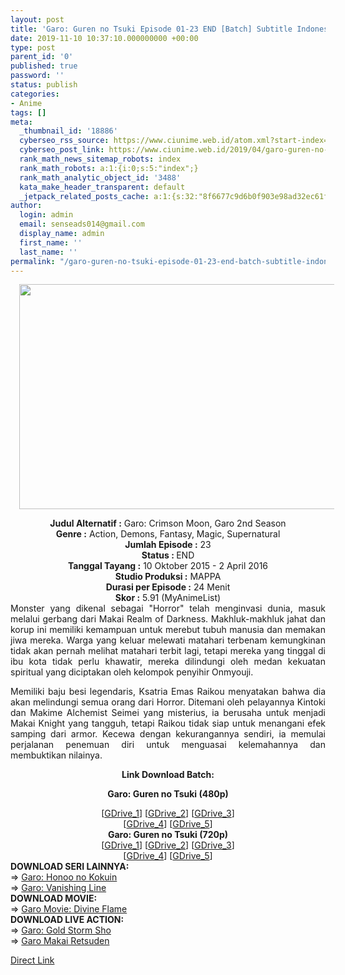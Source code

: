 ```yaml
---
layout: post
title: 'Garo: Guren no Tsuki Episode 01-23 END [Batch] Subtitle Indonesia'
date: 2019-11-10 10:37:10.000000000 +00:00
type: post
parent_id: '0'
published: true
password: ''
status: publish
categories:
- Anime
tags: []
meta:
  _thumbnail_id: '18886'
  cyberseo_rss_source: https://www.ciunime.web.id/atom.xml?start-index=2101&max-results=150
  cyberseo_post_link: https://www.ciunime.web.id/2019/04/garo-guren-no-tsuki-episode-01-23-end.html
  rank_math_news_sitemap_robots: index
  rank_math_robots: a:1:{i:0;s:5:"index";}
  rank_math_analytic_object_id: '3488'
  kata_make_header_transparent: default
  _jetpack_related_posts_cache: a:1:{s:32:"8f6677c9d6b0f903e98ad32ec61f8deb";a:2:{s:7:"expires";i:1663395526;s:7:"payload";a:0:{}}}
author:
  login: admin
  email: senseads014@gmail.com
  display_name: admin
  first_name: ''
  last_name: ''
permalink: "/garo-guren-no-tsuki-episode-01-23-end-batch-subtitle-indonesia/"
---
```

<div class="separator" style="clear: both; text-align: center;"><a href="https://4.bp.blogspot.com/-MbjuYCHldZk/XL1QylqdxDI/AAAAAAAASzQ/cOrgDhF4PSETzgLJEqNhmOMFVInfOAXcgCLcBGAs/s1600/Garo%2B-%2BGuren%2Bno%2BTsuki.jpg" imageanchor="1" style="margin-left: 1em; margin-right: 1em;"><img border="0" data-original-height="720" data-original-width="1280" height="360" src="{{ site.baseurl }}/assets/2019/11/Garo%2B-%2BGuren%2Bno%2BTsuki.jpg" width="640" /></a></div>
<p>
<div style="text-align: center;"><b>Judul</b><b><b> Alternatif</b> :</b> Garo: Crimson Moon, Garo 2nd Season</div>
<div style="text-align: center;"><b><b>Genre :</b></b> Action, Demons, Fantasy, Magic, Supernatural</div>
<div style="text-align: center;"><b>Jumlah Episode :</b> 23<br /><b>Status :&nbsp;</b>END<br /><b>Tanggal Tayang :</b> 10 Oktober 2015 - 2 April 2016<br /><b>Studio Produksi :</b> MAPPA<br /><b>Durasi per Episode :</b> 24 Menit</div>
<div style="text-align: center;"><b>Skor :</b> 5.91 (MyAnimeList)</div>
<div style="text-align: center;"></div>
<div style="text-align: justify;">Monster yang dikenal sebagai "Horror" telah menginvasi dunia, masuk melalui gerbang dari Makai Realm of Darkness. Makhluk-makhluk jahat dan korup ini memiliki kemampuan untuk merebut tubuh manusia dan memakan jiwa mereka. Warga yang keluar melewati matahari terbenam kemungkinan tidak akan pernah melihat matahari terbit lagi, tetapi mereka yang tinggal di ibu kota tidak perlu khawatir, mereka dilindungi oleh medan kekuatan spiritual yang diciptakan oleh kelompok penyihir Onmyouji.</p>
<p>Memiliki baju besi legendaris, Ksatria Emas Raikou menyatakan bahwa dia akan melindungi semua orang dari Horror. Ditemani oleh pelayannya Kintoki dan Makime Alchemist Seimei yang misterius, ia berusaha untuk menjadi Makai Knight yang tangguh, tetapi Raikou tidak siap untuk menangani efek samping dari armor. Kecewa dengan kekurangannya sendiri, ia memulai perjalanan penemuan diri untuk menguasai kelemahannya dan membuktikan nilainya.</p></div>
<div style="text-align: justify;"></div>
<div style="text-align: justify;"></div>
<div style="text-align: center;"><b>Link Download Batch:</b></div>
<div style="text-align: center;">
<div style="text-align: center;"></div>
<p><b>Garo: Guren no Tsuki (480p)</b></div>
<div style="text-align: center;">[<a href="https://drive.google.com/uc?id=1MAUA9YLUACAJZNsUUiYYT-Nc47MO-T7r" target="_blank" rel="noopener">GDrive_1</a>] [<a href="https://drive.google.com/uc?id=1TD8BokU3LHfW5tIfNexcrn6yocyZQJX9" target="_blank" rel="noopener">GDrive_2</a>] [<a href="https://drive.google.com/uc?id=1VwXGwq2piYt8ZVDCq1vPoz8p7nPGxr9p" target="_blank" rel="noopener">GDrive_3</a>]<br />[<a href="https://drive.google.com/uc?id=1_AGR8mjngvjh1N0BQKwBeUK0o7nPm6A7" target="_blank" rel="noopener">GDrive_4</a>] [<a href="https://drive.google.com/uc?id=1JyPSqg1nlJ8TUPk48G_E_95Z8AvGYUYJ" target="_blank" rel="noopener">GDrive_5</a>]</div>
<div style="text-align: center;"><b>Garo: Guren no Tsuki (720p)</b><br />[<a href="https://drive.google.com/uc?id=1vx7wHX_K268PRTkT2j1JL7x_quo2Rg5j" target="_blank" rel="noopener">GDrive_1</a>] [<a href="https://drive.google.com/uc?id=11a5aXsTf1XMFmuT6mK0SQ4QOzPqvl9pY" target="_blank" rel="noopener">GDrive_2</a>] [<a href="https://drive.google.com/uc?id=1FMfIP__s0kn9kzROkFk-e2hZIwGxByyr" target="_blank" rel="noopener">GDrive_3</a>]<br />[<a href="https://drive.google.com/uc?id=1gGgxjHfEPkrmz1oe13QqqoOznOsV33oP" target="_blank" rel="noopener">GDrive_4</a>] [<a href="https://drive.google.com/uc?id=1717a8u8xdfTFjqM3FYXtcbaDiJnVvKsz" target="_blank" rel="noopener">GDrive_5</a>]
<div style="text-align: left;"></div>
<div style="text-align: left;"></div>
<div style="text-align: left;"><b>DOWNLOAD SERI LAINNYA:</b></div>
<div style="text-align: left;"></div>
<div style="text-align: left;">=&gt;&nbsp;<a href="https://www.ciunime.web.id/2019/04/garo-honoo-no-kokuin-episode-01-24-end.html" target="_blank" rel="noopener">Garo: Honoo no Kokuin</a></div>
<div style="text-align: left;">=&gt;&nbsp;<a href="https://www.ciunime.web.id/2019/04/garo-vanishing-line-episode-01-24-end.html" target="_blank" rel="noopener">Garo: Vanishing Line</a></div>
<div style="text-align: left;"></div>
<div style="text-align: left;"><b>DOWNLOAD MOVIE:</b></div>
<div style="text-align: left;"></div>
<div style="text-align: left;">=&gt;&nbsp;<a href="https://www.ciunime.web.id/2019/01/garo-movie-divine-flame-movie-subtitle.html" target="_blank" rel="noopener">Garo Movie: Divine Flame</a></div>
<div style="text-align: left;"></div>
<div style="text-align: left;"><b>DOWNLOAD LIVE ACTION:</b></div>
<div style="text-align: left;"></div>
<div style="text-align: left;">=&gt;&nbsp;<a href="https://www.ciunime.web.id/2019/11/garo-gold-storm-sho-episode-01-23-end.html" target="_blank" rel="noopener">Garo: Gold Storm Sho</a></div>
<div style="text-align: left;">=&gt;&nbsp;<a href="https://www.ciunime.web.id/2019/11/garo-makai-retsuden-episode-01-12-end.html" target="_blank" rel="noopener">Garo Makai Retsuden</a></p>
</div>
</div>
<link rel="stylesheet" href="https://cdnjs.cloudflare.com/ajax/libs/font-awesome/4.7.0/css/font-awesome.min.css" />
<div class="divbtn"> <a href="https://handymansurrender.com/fihup8buzv?key=94550f7ce39444073321dde3b8782f97" class="btn"><i class="fa fa-download"></i> Direct Link</a> </div>
